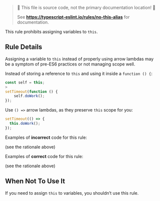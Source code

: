 > 🛑 This file is source code, not the primary documentation location! 🛑
>
> See **https://typescript-eslint.io/rules/no-this-alias** for documentation.

This rule prohibits assigning variables to `this`.

## Rule Details

Assigning a variable to `this` instead of properly using arrow lambdas may be a symptom of pre-ES6 practices
or not managing scope well.

Instead of storing a reference to `this` and using it inside a `function () {`:

```js
const self = this;
>
setTimeout(function () {
    self.doWork();
});
```

Use `() =>` arrow lambdas, as they preserve `this` scope for you:

```js
setTimeout(() => {
  this.doWork();
});
```

Examples of **incorrect** code for this rule:

(see the rationale above)

Examples of **correct** code for this rule:

(see the rationale above)

## When Not To Use It

If you need to assign `this` to variables, you shouldn’t use this rule.
